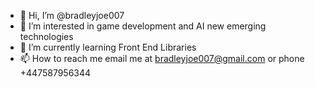 - 👋 Hi, I’m @bradleyjoe007
- 👀 I’m interested in game development and AI new emerging technologies
- 🌱 I’m currently learning Front End Libraries
- 📫 How to reach me email me at bradleyjoe007@gmail.com or phone +447587956344

<!---
bradleyjoe007/bradleyjoe007 is a ✨ special ✨ repository because its `README.md` (this file) appears on your GitHub profile.
You can click the Preview link to take a look at your changes.
--->
